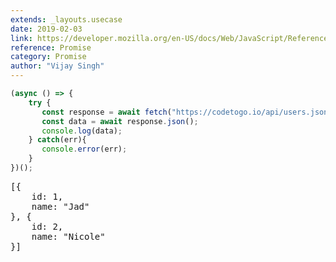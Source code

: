 ```yaml
---
extends: _layouts.usecase
date: 2019-02-03
link: https://developer.mozilla.org/en-US/docs/Web/JavaScript/Reference/Operators/await
reference: Promise
category: Promise
author: "Vijay Singh"
---
```


```javascript
(async () => {
    try {
       const response = await fetch("https://codetogo.io/api/users.json");
       const data = await response.json();
       console.log(data);
    } catch(err){
       console.error(err);
    }
})();
```

<pre class="output">
[{
    id: 1,
    name: "Jad"
}, {
    id: 2,
    name: "Nicole"
}]
</pre>
